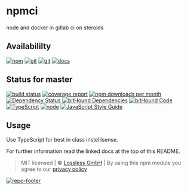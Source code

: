 # npmci

node and docker in gitlab ci on steroids

## Availabililty

[![npm](https://shipzone.gitlab.io/assets/repo-button-npm.svg)](https://www.npmjs.com/package/@shipzone/npmci)
[![git](https://shipzone.gitlab.io/assets/repo-button-git.svg)](https://GitLab.com/shipzone/npmci)
[![git](https://shipzone.gitlab.io/assets/repo-button-mirror.svg)](https://github.com/shipzone/npmci)
[![docs](https://shipzone.gitlab.io/assets/repo-button-docs.svg)](https://shipzone.gitlab.io/npmci/)

## Status for master

[![build status](https://GitLab.com/shipzone/npmci/badges/master/build.svg)](https://GitLab.com/shipzone/npmci/commits/master)
[![coverage report](https://GitLab.com/shipzone/npmci/badges/master/coverage.svg)](https://GitLab.com/shipzone/npmci/commits/master)
[![npm downloads per month](https://img.shields.io/npm/dm/npmci.svg)](https://www.npmjs.com/package/@shipzone/npmci)
[![Dependency Status](https://david-dm.org/shipzone/npmci.svg)](https://david-dm.org/shipzone/npmci)
[![bitHound Dependencies](https://www.bithound.io/github/shipzone/npmci/badges/dependencies.svg)](https://www.bithound.io/github/shipzone/npmci/master/dependencies/npm)
[![bitHound Code](https://www.bithound.io/github/shipzone/npmci/badges/code.svg)](https://www.bithound.io/github/shipzone/npmci)
[![TypeScript](https://img.shields.io/badge/TypeScript-2.x-blue.svg)](https://nodejs.org/dist/latest-v6.x/docs/api/)
[![node](https://img.shields.io/badge/node->=%206.x.x-blue.svg)](https://nodejs.org/dist/latest-v6.x/docs/api/)
[![JavaScript Style Guide](https://img.shields.io/badge/code%20style-standard-brightgreen.svg)](http://standardjs.com/)

## Usage

Use TypeScript for best in class instellisense.

For further information read the linked docs at the top of this README.

> MIT licensed | **&copy;** [Lossless GmbH](https://lossless.gmbh)
> | By using this npm module you agree to our [privacy policy](https://lossless.gmbH/privacy.html)

[![repo-footer](https://shipzone.gitlab.io/assets/repo-footer.svg)](https://push.rocks)

